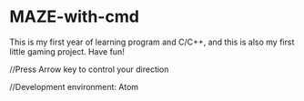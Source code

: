 # MAZE-with-cmd
This is my first year of learning program and C/C++, and this is also my first little gaming project.
Have fun! 

//Press Arrow key to control your direction

//Development environment: Atom
